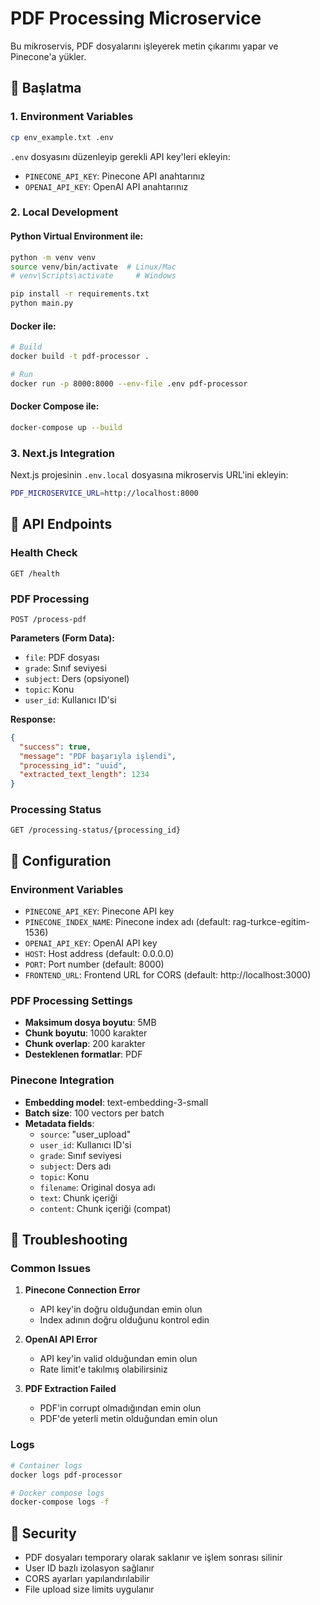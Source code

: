 # PDF Processing Microservice

Bu mikroservis, PDF dosyalarını işleyerek metin çıkarımı yapar ve Pinecone'a yükler.

## 🚀 Başlatma

### 1. Environment Variables
```bash
cp env_example.txt .env
```

`.env` dosyasını düzenleyip gerekli API key'leri ekleyin:
- `PINECONE_API_KEY`: Pinecone API anahtarınız
- `OPENAI_API_KEY`: OpenAI API anahtarınız

### 2. Local Development

#### Python Virtual Environment ile:
```bash
python -m venv venv
source venv/bin/activate  # Linux/Mac
# venv\Scripts\activate     # Windows

pip install -r requirements.txt
python main.py
```

#### Docker ile:
```bash
# Build
docker build -t pdf-processor .

# Run
docker run -p 8000:8000 --env-file .env pdf-processor
```

#### Docker Compose ile:
```bash
docker-compose up --build
```

### 3. Next.js Integration

Next.js projesinin `.env.local` dosyasına mikroservis URL'ini ekleyin:
```bash
PDF_MICROSERVICE_URL=http://localhost:8000
```

## 📡 API Endpoints

### Health Check
```
GET /health
```

### PDF Processing
```
POST /process-pdf
```

**Parameters (Form Data):**
- `file`: PDF dosyası
- `grade`: Sınıf seviyesi
- `subject`: Ders (opsiyonel)
- `topic`: Konu
- `user_id`: Kullanıcı ID'si

**Response:**
```json
{
  "success": true,
  "message": "PDF başarıyla işlendi",
  "processing_id": "uuid",
  "extracted_text_length": 1234
}
```

### Processing Status
```
GET /processing-status/{processing_id}
```

## 🔧 Configuration

### Environment Variables
- `PINECONE_API_KEY`: Pinecone API key
- `PINECONE_INDEX_NAME`: Pinecone index adı (default: rag-turkce-egitim-1536)
- `OPENAI_API_KEY`: OpenAI API key
- `HOST`: Host address (default: 0.0.0.0)
- `PORT`: Port number (default: 8000)
- `FRONTEND_URL`: Frontend URL for CORS (default: http://localhost:3000)

### PDF Processing Settings
- **Maksimum dosya boyutu**: 5MB
- **Chunk boyutu**: 1000 karakter
- **Chunk overlap**: 200 karakter
- **Desteklenen formatlar**: PDF

### Pinecone Integration
- **Embedding model**: text-embedding-3-small
- **Batch size**: 100 vectors per batch
- **Metadata fields**: 
  - `source`: "user_upload"
  - `user_id`: Kullanıcı ID'si
  - `grade`: Sınıf seviyesi
  - `subject`: Ders adı
  - `topic`: Konu
  - `filename`: Original dosya adı
  - `text`: Chunk içeriği
  - `content`: Chunk içeriği (compat)

## 🐛 Troubleshooting

### Common Issues

1. **Pinecone Connection Error**
   - API key'in doğru olduğundan emin olun
   - Index adının doğru olduğunu kontrol edin

2. **OpenAI API Error**
   - API key'in valid olduğundan emin olun
   - Rate limit'e takılmış olabilirsiniz

3. **PDF Extraction Failed**
   - PDF'in corrupt olmadığından emin olun
   - PDF'de yeterli metin olduğundan emin olun

### Logs
```bash
# Container logs
docker logs pdf-processor

# Docker compose logs
docker-compose logs -f
```

## 🔐 Security

- PDF dosyaları temporary olarak saklanır ve işlem sonrası silinir
- User ID bazlı izolasyon sağlanır
- CORS ayarları yapılandırılabilir
- File upload size limits uygulanır 